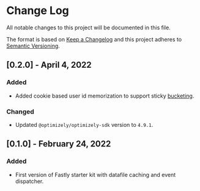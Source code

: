 # Change Log
All notable changes to this project will be documented in this file.
 
The format is based on [Keep a Changelog](http://keepachangelog.com/)
and this project adheres to [Semantic Versioning](http://semver.org/).
 
## [0.2.0] - April 4, 2022

### Added
- Added cookie based user id memorization to support sticky [bucketing](https://docs.developers.optimizely.com/full-stack/v4.0/docs/how-bucketing-works).

### Changed
- Updated `@optimizely/optimizely-sdk` version to `4.9.1`.
  
## [0.1.0] - February 24, 2022
 
### Added
- First version of Fastly starter kit with datafile caching and event dispatcher.

